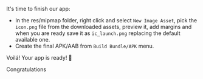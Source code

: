 It's time to finish our app:

* In the res/mipmap folder, right click and select `New Image Asset`, pick the `icon.png` file from the downloaded assets, preview it, add margins and when you are ready save it as `ic_launch.png` replacing the default available one.
* Create the final APK/AAB from `Build Bundle/APK` menu.


Voilá! Your app is ready! 🥳 

Congratulations